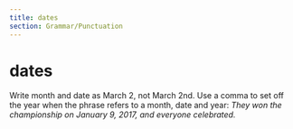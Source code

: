 ```yaml
---
title: dates
section: Grammar/Punctuation
---
```

# dates

Write month and date as March 2, not March 2nd. Use a comma to set off the year when the phrase refers to a month, date and year: _They won the championship on January 9, 2017, and everyone celebrated._

